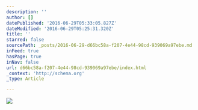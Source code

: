 ```yaml
---
description: ''
author: []
datePublished: '2016-06-29T05:33:05.827Z'
dateModified: '2016-06-29T05:25:31.320Z'
title: ''
starred: false
sourcePath: _posts/2016-06-29-d66bc58a-f207-4e44-98cd-939069a97ebe.md
inFeed: true
hasPage: true
inNav: false
url: d66bc58a-f207-4e44-98cd-939069a97ebe/index.html
_context: 'http://schema.org'
_type: Article

---
```

![](https://the-grid-user-content.s3-us-west-2.amazonaws.com/0a87ce8c-3ee6-44dc-82f5-ef352c9c2540.jpg)